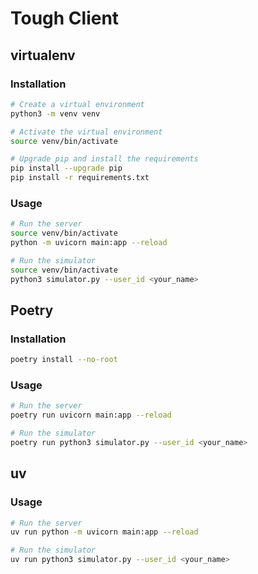 # Tough Client

## virtualenv

### Installation

```bash
# Create a virtual environment
python3 -m venv venv

# Activate the virtual environment
source venv/bin/activate

# Upgrade pip and install the requirements
pip install --upgrade pip
pip install -r requirements.txt
```

### Usage

```bash
# Run the server
source venv/bin/activate
python -m uvicorn main:app --reload

# Run the simulator
source venv/bin/activate
python3 simulator.py --user_id <your_name>
```

## Poetry

### Installation

```bash
poetry install --no-root
```

### Usage

```bash
# Run the server
poetry run uvicorn main:app --reload

# Run the simulator
poetry run python3 simulator.py --user_id <your_name>
```

## uv

### Usage

```bash
# Run the server
uv run python -m uvicorn main:app --reload

# Run the simulator
uv run python3 simulator.py --user_id <your_name>
```
